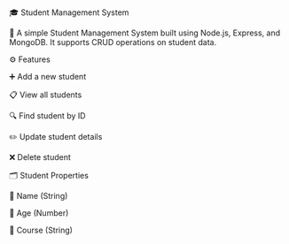 🎓 Student Management System

📘 A simple Student Management System built using Node.js, Express, and MongoDB.
It supports CRUD operations on student data.

⚙️ Features

➕ Add a new student

📋 View all students

🔍 Find student by ID

✏️ Update student details

❌ Delete student

🗂️ Student Properties

👤 Name (String)

🎂 Age (Number)

📖 Course (String)
